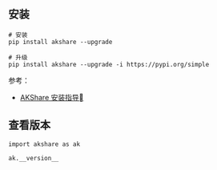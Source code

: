## 安装

```
# 安装
pip install akshare --upgrade

# 升级
pip install akshare --upgrade -i https://pypi.org/simple
```

参考：

- [AKShare 安装指导](https://akshare.akfamily.xyz/installation.html)

## 查看版本

```
import akshare as ak

ak.__version__
```